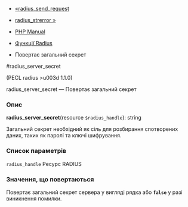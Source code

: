 - [«radius_send_request](function.radius-send-request.md)
- [radius_strerror »](function.radius-strerror.md)

- [PHP Manual](index.md)
- [Функції Radius](ref.radius.md)
- Повертає загальний секрет

#radius_server_secret

(PECL radius \>u003d 1.1.0)

radius_server_secret — Повертає загальний секрет

### Опис

**radius_server_secret**(resource `$radius_handle`): string

Загальний секрет необхідний як сіль для розбирання спотворених даних, таких
як паролі та ключі шифрування.

### Список параметрів

`radius_handle`
Ресурс RADIUS

### Значення, що повертаються

Повертає загальний секрет сервера у вигляді рядка або **`false`** у разі
виникнення помилки.
